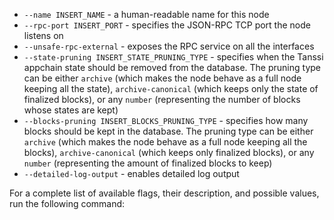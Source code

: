 - `--name INSERT_NAME` - a human-readable name for this node
- `--rpc-port INSERT_PORT` - specifies the JSON-RPC TCP port the node listens on
- `--unsafe-rpc-external` - exposes the RPC service on all the interfaces
- `--state-pruning INSERT_STATE_PRUNING_TYPE` - specifies when the Tanssi appchain state should be removed from the database. The pruning type can be either `archive` (which makes the node behave as a full node keeping all the state), `archive-canonical` (which keeps only the state of finalized blocks), or any `number` (representing the number of blocks whose states are kept)
- `--blocks-pruning INSERT_BLOCKS_PRUNING_TYPE` - specifies how many blocks should be kept in the database. The pruning type can be either `archive` (which makes the node behave as a full node keeping all the blocks), `archive-canonical` (which keeps only finalized blocks), or any `number` (representing the amount of finalized blocks to keep)
- `--detailed-log-output` - enables detailed log output

For a complete list of available flags, their description, and possible values, run the following command:
